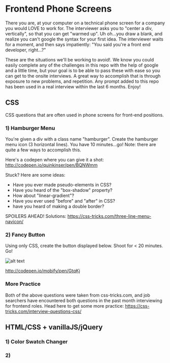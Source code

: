 # Frontend Phone Screens

There you are, at your computer on a technical phone screen for a company you would LOVE to work for. The interviewer asks you to "center a div, vertically", so that you can get "warmed up". Uh oh...you draw a blank, and realize you can't google the syntax for your first idea. The interviewer waits for a moment, and then says impatiently: "You said you're a front end developer, right...?"

These are the situations we'll be working to avoid!. We know you could easily complete any of the challenges in this repo with the help of google and a little time, but your goal is to be able to pass these with ease so you can get to the onsite interviews. A great way to accomplish that is through exposure to new problems, and repetition. Any prompt added to this repo has been used in a real interview within the last 6 months. Enjoy!

## CSS
CSS questions that are often used in phone screens for front-end positions.

### 1) Hamburger Menu

You're given a div with a class name "hamburger". Create the hamburger menu icon (3 horizontal lines). You have 10 minutes...go! Note: there are quite a few ways to accomplish this.

Here's a codepen where you can give it a shot: http://codepen.io/quinkinser/pen/BQNWmm

Stuck?
Here are some ideas:
- Have you ever made pseudo-elements in CSS?
- Have you heard of the "box-shadow" property?
- How about "linear-gradient"?
- Have you ever used "before" and "after" in CSS?
- have you heard of making a double border?

SPOILERS AHEAD!
Solutions: https://css-tricks.com/three-line-menu-navicon/

### 2) Fancy Button

Using only CSS, create the button displayed below. Shoot for < 20 minutes. Go!

 ![alt text](http://i.imgur.com/gnZnY.png "Fancy Button")

http://codepen.io/mobify/pen/GtqKj



### More Practice 

Both of the above questions were taken from css-tricks.com, and job searchers have encountered both questions in the past month interviewing for frontend roles. Head here to get some more practice:
https://css-tricks.com/interview-questions-css/



## HTML/CSS + vanillaJS/jQuery

### 1) Color Swatch Changer

### 2)


